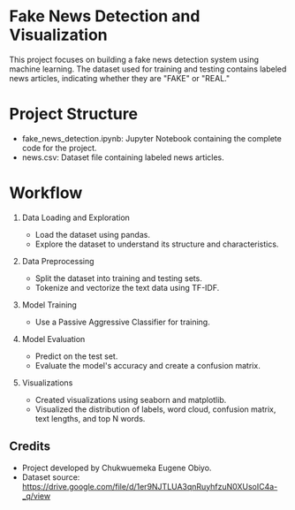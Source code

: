 # Fake News Detection and Visualization

This project focuses on building a fake news detection system using machine learning. The dataset used for training and testing contains labeled news articles, indicating whether they are "FAKE" or "REAL."

# Project Structure
- fake_news_detection.ipynb: Jupyter Notebook containing the complete code for the project.
- news.csv: Dataset file containing labeled news articles.

# Workflow
1. Data Loading and Exploration
   - Load the dataset using pandas.
   - Explore the dataset to understand its structure and characteristics.

2. Data Preprocessing
   - Split the dataset into training and testing sets.
   - Tokenize and vectorize the text data using TF-IDF.

3. Model Training
   - Use a Passive Aggressive Classifier for training.

4. Model Evaluation
   - Predict on the test set.
   - Evaluate the model's accuracy and create a confusion matrix.

5. Visualizations
   - Created visualizations using seaborn and matplotlib.
   - Visualized the distribution of labels, word cloud, confusion matrix, text lengths, and top N words.

## Credits
- Project developed by Chukwuemeka Eugene Obiyo.
- Dataset source: https://drive.google.com/file/d/1er9NJTLUA3qnRuyhfzuN0XUsoIC4a-_q/view
